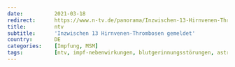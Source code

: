 ```yaml
---
date:          2021-03-18
redirect:      https://www.n-tv.de/panorama/Inzwischen-13-Hirnvenen-Thrombosen-gemeldet-article22434243.html
title:         ntv
subtitle:      'Inzwischen 13 Hirnvenen-Thrombosen gemeldet'
country:       DE
categories:    [Impfung, MSM]
tags:          [ntv, impf-nebenwirkungen, blutgerinnungsstörungen, astrazeneca]
---
```

